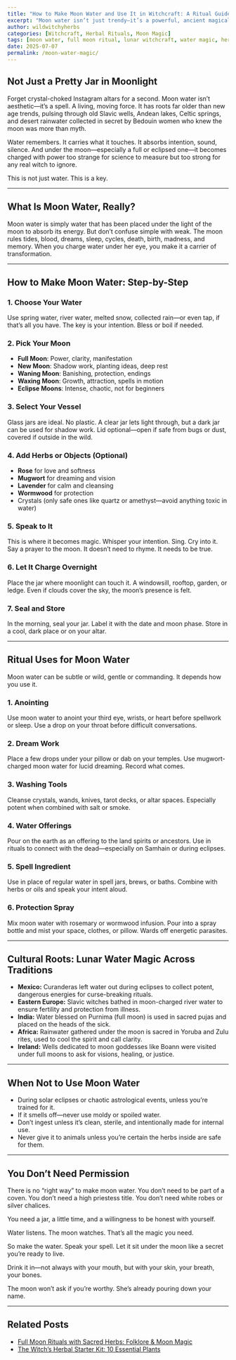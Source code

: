 ```yaml
---
title: "How to Make Moon Water and Use It in Witchcraft: A Ritual Guide"
excerpt: "Moon water isn’t just trendy—it’s a powerful, ancient magical tool. Learn how witches across cultures have worked with lunar water, and how to craft, charge, and use it for spells, healing, and ancestral work."
author: wildwitchyherbs
categories: [Witchcraft, Herbal Rituals, Moon Magic]
tags: [moon water, full moon ritual, lunar witchcraft, water magic, herbal spells, witch tips]
date: 2025-07-07
permalink: /moon-water-magic/
---
```


## Not Just a Pretty Jar in Moonlight

Forget crystal-choked Instagram altars for a second. Moon water isn’t aesthetic—it’s a spell. A living, moving force. It has roots far older than new age trends, pulsing through old Slavic wells, Andean lakes, Celtic springs, and desert rainwater collected in secret by Bedouin women who knew the moon was more than myth.

Water remembers. It carries what it touches. It absorbs intention, sound, silence. And under the moon—especially a full or eclipsed one—it becomes charged with power too strange for science to measure but too strong for any real witch to ignore.

This is not just water. This is a key.

---

## What Is Moon Water, Really?

Moon water is simply water that has been placed under the light of the moon to absorb its energy. But don’t confuse simple with weak. The moon rules tides, blood, dreams, sleep, cycles, death, birth, madness, and memory. When you charge water under her eye, you make it a carrier of transformation.

---

## How to Make Moon Water: Step-by-Step

### 1. **Choose Your Water**
Use spring water, river water, melted snow, collected rain—or even tap, if that’s all you have. The key is your intention. Bless or boil if needed.

### 2. **Pick Your Moon**
- **Full Moon**: Power, clarity, manifestation  
- **New Moon**: Shadow work, planting ideas, deep rest  
- **Waning Moon**: Banishing, protection, endings  
- **Waxing Moon**: Growth, attraction, spells in motion  
- **Eclipse Moons**: Intense, chaotic, not for beginners

### 3. **Select Your Vessel**
Glass jars are ideal. No plastic. A clear jar lets light through, but a dark jar can be used for shadow work. Lid optional—open if safe from bugs or dust, covered if outside in the wild.

### 4. **Add Herbs or Objects (Optional)**
- **Rose** for love and softness  
- **Mugwort** for dreaming and vision  
- **Lavender** for calm and cleansing  
- **Wormwood** for protection  
- Crystals (only safe ones like quartz or amethyst—avoid anything toxic in water)

### 5. **Speak to It**
This is where it becomes magic. Whisper your intention. Sing. Cry into it. Say a prayer to the moon. It doesn’t need to rhyme. It needs to be true.

### 6. **Let It Charge Overnight**
Place the jar where moonlight can touch it. A windowsill, rooftop, garden, or ledge. Even if clouds cover the sky, the moon’s presence is felt.

### 7. **Seal and Store**
In the morning, seal your jar. Label it with the date and moon phase. Store in a cool, dark place or on your altar.

---

## Ritual Uses for Moon Water

Moon water can be subtle or wild, gentle or commanding. It depends how you use it.

### 1. **Anointing**
Use moon water to anoint your third eye, wrists, or heart before spellwork or sleep. Use a drop on your throat before difficult conversations.

### 2. **Dream Work**
Place a few drops under your pillow or dab on your temples. Use mugwort-charged moon water for lucid dreaming. Record what comes.

### 3. **Washing Tools**
Cleanse crystals, wands, knives, tarot decks, or altar spaces. Especially potent when combined with salt or smoke.

### 4. **Water Offerings**
Pour on the earth as an offering to the land spirits or ancestors. Use in rituals to connect with the dead—especially on Samhain or during eclipses.

### 5. **Spell Ingredient**
Use in place of regular water in spell jars, brews, or baths. Combine with herbs or oils and speak your intent aloud.

### 6. **Protection Spray**
Mix moon water with rosemary or wormwood infusion. Pour into a spray bottle and mist your space, clothes, or pillow. Wards off energetic parasites.

---

## Cultural Roots: Lunar Water Magic Across Traditions

- **Mexico:** Curanderas left water out during eclipses to collect potent, dangerous energies for curse-breaking rituals.  
- **Eastern Europe:** Slavic witches bathed in moon-charged river water to ensure fertility and protection from illness.  
- **India:** Water blessed on Purnima (full moon) is used in sacred pujas and placed on the heads of the sick.  
- **Africa:** Rainwater gathered under the moon is sacred in Yoruba and Zulu rites, used to cool the spirit and call clarity.  
- **Ireland:** Wells dedicated to moon goddesses like Boann were visited under full moons to ask for visions, healing, or justice.

---

## When Not to Use Moon Water

- During solar eclipses or chaotic astrological events, unless you’re trained for it.  
- If it smells off—never use moldy or spoiled water.  
- Don’t ingest unless it’s clean, sterile, and intentionally made for internal use.  
- Never give it to animals unless you’re certain the herbs inside are safe for them.

---

## You Don’t Need Permission

There is no “right way” to make moon water. You don’t need to be part of a coven. You don’t need a high priestess title. You don’t need white robes or silver chalices.

You need a jar, a little time, and a willingness to be honest with yourself.

Water listens. The moon watches. That’s all the magic you need.

So make the water. Speak your spell. Let it sit under the moon like a secret you’re ready to live.

Drink it in—not always with your mouth, but with your skin, your breath, your bones.

The moon won’t ask if you’re worthy. She’s already pouring down your name.

---

## Related Posts

- [Full Moon Rituals with Sacred Herbs: Folklore & Moon Magic](/full-moon-rituals)
- [The Witch’s Herbal Starter Kit: 10 Essential Plants](/herbal-starter-kit)
